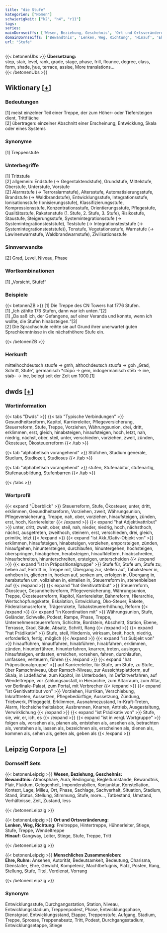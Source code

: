 ```yaml
---
title: "die Stufe"
kategorien: ["Nomen"]
schwierigkeit: ["k2", "h4", "r11"]
tags:
series:
mainDornseiffs: ['Wesen, Beziehung, Geschehnis', 'Ort und Ortsveränderung', 'Menschliches Zusammenleben']
domainDornseiffs: ['Bewandtnis', 'Lenken, Weg, Richtung', 'Hinauf', 'Ehre, Ruhm']
url: "Stufe"
---
```


{{< betonenÜbs >}}
**Übersetzung:**  
step, stair, level, rank, grade, stage, phase, frill, flounce, degree, class, form, shade, hue, terrace, assise, More translations...  
{{< /betonenÜbs >}}

## Wiktionary [[+](https://de.wiktionary.org/wiki/Stufe)]

### Bedeutungen
[1] meist einzelner Teil einer Treppe, der zum Höher- oder Tiefersteigen dient, Trittfläche  
[2] übertragen: einzelner Abschnitt einer Erscheinung, Entwicklung, Skala oder eines Systems  

### Synonyme
[1] Treppenstufe  

### Unterbegriffe
[1] Trittstufe  
[2] allgemein: Endstufe (→ Gegentaktendstufe), Grundstufe, Mittelstufe, Oberstufe, Unterstufe, Vorstufe  
[2] Alarmstufe (→ Terroralarmstufe), Altersstufe, Automatisierungsstufe, Brandstufe (→ Waldbrandstufe), Entwicklungsstufe, Integrationsstufe, Ionisationsstufe (Ionisierungsstufe), Klassifizierungsstufe, Kompressionsstufe, Konzentrationsstufe, Orientierungsstufe, Pflegestufe, Qualitätsstufe, Raketenstufe (1. Stufe, 2. Stufe, 3. Stufe), Risikostufe, Staustufe, Steigerungsstufe, Systemintegrationsstufe (→ Systemintegrationsteststufe), Teststufe (→ Integrationsteststufe (→ Systemintegrationsteststufe)), Tonstufe, Vegetationsstufe, Warnstufe (→ Lawinenwarnstufe, Waldbrandwarnstufe), Zivilisationsstufe  

### Sinnverwandte
[2] Grad, Level, Niveau, Phase  

### Wortkombinationen
[1] „Vorsicht, Stufe!“  

### Beispiele
{{< betonenZB >}}
[1] Die Treppe des CN Towers hat 1776 Stufen.  
[1] „Ich zählte 176 Stufen, dann war ich unten.“[2]  
[1] „Da saß ich, der Gefangene, auf einer Veranda und konnte, wenn ich wollte, die Stufen hinabsteigen.“[3]  
[2] Die Sprachschule reihte sie auf Grund ihrer unerwartet guten Sprachkenntnisse in die nächsthöhere Stufe ein.  

{{< /betonenZB >}}
### Herkunft
mittelhochdeutsch stuofe → gmh, althochdeutsch stuofa → goh „Grad, Schritt, Stufe“, germanisch *stōpō → gem, indogermanisch stēb → ine, stəb- → ine, belegt seit der Zeit um 1000.[1]  



## dwds [[+](https://www.dwds.de/wb/Stufe)]

### Wortinformation
{{< tabs "Dwds" >}}
{{< tab "Typische Verbindungen" >}}
Gesundheitsreform, Kapitol, Karriereleiter, Pflegeversicherung, Steuerreform, Stufe, Treppe, Vorziehen, Währungsunion, drei, dritt, erklimmen, erst, gleich, hinabsteigen, hinaufsteigen, hoch, letzt, nah, niedrig, nächst, ober, steil, unter, verschieden, vorziehen, zweit, zünden, Ökosteuer, Ökosteuerreform
{{< /tab >}}

{{< tab "alphabetisch vorangehend" >}}
Stüfchen, Studium generale, Studium, Studiozeit, Studiosus
{{< /tab >}}

{{< tab "alphabetisch vorangehend" >}}
stufen, Stufenabitur, stufenartig, Stufenausbildung, Stufenbarren
{{< /tab >}}

{{< /tabs >}}

### Wortprofil
{{< expand "Überblick" >}} Steuerreform, Stufe, Ökosteuer, unter, dritt, erklimmen, Gesundheitsreform, Vorziehen, zweit, Währungsunion, Pflegeversicherung, Treppe, nah, ober, vorziehen, hinaufsteigen, zünden, erst, hoch, Karriereleiter {{< /expand >}}
{{< expand "hat Adjektivattribut" >}} unter, dritt, zweit, ober, steil, nah, nieder, niedrig, hoch, nächsthoch, nächst, ausgetreten, zweithoch, steinern, erst, verschieden, drei, gleich, primitiv, letzt {{< /expand >}}
{{< expand "ist Akk./Dativ-Objekt von" >}} erklimmen, hinaufsteigen, hinabsteigen, vorziehen, emporsteigen, zünden, hinaufgehen, hinuntersteigen, durchlaufen, hinuntergehen, hochsteigen, überspringen, hinabgehen, herabsteigen, hinaufklettern, hinabschreiten, hinaufschreiten, hinunterschreiten, ersteigen, unterscheiden {{< /expand >}}
{{< expand "ist in Präpositionalgruppe" >}} Stufe für, Stufe um, Stufe zu, heben auf, Eintritt in, Treppe mit, Übergang zur, stellen auf, Tabaksteuer in, anheben in, gliedern in, hocken auf, senken um, erfolgen in, Übergang in, herabstufen um, vollziehen in, einteilen in, Steuerreform in, stehenbleiben auf {{< /expand >}}
{{< expand "hat Genitivattribut" >}} Steuerreform, Ökosteuer, Gesundheitsreform, Pflegeversicherung, Währungsunion, Treppe, Ökosteuerreform, Kapitol, Karriereleiter, Bahnreform, Hierarchie, Wertschöpfungskette, Eskalation, Entwicklung, Öko-Steuer, Rakete, Föderalismusreform, Trägerrakete, Tabaksteuererhöhung, Reform {{< /expand >}}
{{< expand "in Koordination mit" >}} Währungsunion, Stufe, Geländer, Schwelle, Podest, Rampe, Phase, Treppe, Unternehmensteuerreform, Schichte, Bordstein, Abschnitt, Station, Ebene, Terrasse, Grad, Säule, Absatz, Schritt, Rang {{< /expand >}}
{{< expand "hat Prädikativ" >}} Stufe, steil, Hindernis, wirksam, breit, hoch, niedrig, erforderlich, fertig, möglich {{< /expand >}}
{{< expand "ist Subjekt von" >}} hinaufführen, hinauffahren, hinabführen, hinabfahren, erklimmen, zünden, hinunterführen, hinunterfahren, knarren, treten, auslegen, hinaufsteigen, entlasten, erreichen, vorsehen, fahren, durchlaufen, umfassen, verteuern, führen {{< /expand >}}
{{< expand "hat Präpositionalgruppe" >}} auf Karriereleiter, für Stufe, um Stufe, zu Stufe, über Ramschniveau, über Ramsch-Niveau, zur Aussichtsplattform, auf Skala, in Ladefläche, zum Kapitol, im Unterboden, im Defizitverfahren, auf Wendeltreppe, vor Zahlungsausfall, in Hierarchie, zum Altarraum, zum Altar, vor Berlinale-Palast, zum Portal, mit Verbrecher {{< /expand >}}
{{< expand "ist Genitivattribut von" >}} Vorziehen, Hurrikan, Verschiebung, Inkrafttreten, Aussetzen, Pflegebedürftige, Aussetzung, Zündung, Triebwerk, Pflegegeld, Erklimmen, Ausnahmezustand, In-Kraft-Treten, Alarm, Hochsicherheitslabor, Ausbrennen, Knarren, Antrieb, Ausgestaltung, Verwirklichung {{< /expand >}}
{{< expand "ist Prädikativ von" >}} Stufe, sie, wir, er, ich, es {{< /expand >}}
{{< expand "ist in vergl. Wortgruppe" >}} folgen als, vorsehen als, planen als, entstehen als, ansehen als, betrachten als, verstehen als, lassen als, bezeichnen als, erscheinen als, dienen als, kommen als, sehen als, gelten als, geben als {{< /expand >}}

## Leipzig Corpora [[+](https://corpora.uni-leipzig.de/en/res?word=Stufe&corpusId=deu_newscrawl-public_2018)]

### Dornseiff Sets
{{< betonenLeipzig >}}
**Wesen, Beziehung, Geschehnis:**  
**Bewandtnis:** Atmosphäre, Aura, Bedingung, Begleitumstände, Bewandtnis, Flair, Fluidum, Gelegenheit, Imponderabilien, Konjunktur, Konstellation, Kontext, Lage, Milieu, Ort, Phase, Sachlage, Sachverhalt, Situation, Stadium, Stand, Status, Stellung, Stimmung, Stufe, more..., Tatbestand, Umstand, Verhältnisse, Zeit, Zustand, less  

{{< /betonenLeipzig >}}


{{< betonenLeipzig >}}
**Ort und Ortsveränderung:**  
**Lenken, Weg, Richtung:** Freitreppe, Hintertreppe, Hühnerleiter, Stiege, Stufe, Treppe, Wendeltreppe  
**Hinauf:** Gangway, Leiter, Stiege, Stufe, Treppe, Tritt  

{{< /betonenLeipzig >}}


{{< betonenLeipzig >}}
**Menschliches Zusammenleben:**  
**Ehre, Ruhm:** Ansehen, Autorität, Bedeutsamkeit, Bedeutung, Charisma, Dienstalter, Ehre, Gewicht, Kompetenz, Machtbefugnis, Platz, Posten, Rang, Stellung, Stufe, Titel, Verdienst, Vorrang  

{{< /betonenLeipzig >}}

### Synonym
Entwicklungsstufe, Durchgangsstation, Station, Niveau, Entwicklungsstadium, Treppenpodest, Phase, Entwicklungsphase, Dienstgrad, Entwicklungsstand, Etappe, Treppenstufe, Aufgang, Stadium, Treppe, Sprosse, Treppenabsatz, Tritt, Podest, Durchgangsstadium, Entwicklungsetappe, Stiege

